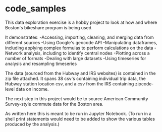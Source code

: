 # code_samples

This data exploration exercise is a hobby project to look at how and where Boston's bikeshare program is being used.

It demonstrates:
 -Accessing, importing, cleaning, and merging data from different sources
 -Using Google's geocode API
 -Manipulating dataframes, including applying complex formulas to perform calculations on the data
 -Network analysis, including to identify central nodes
 -Plotting across a number of formats
 -Dealing with large datasets
 -Using timeseries for analysis and resampling timeseries

The data (sourced from the Hubway and IRS websites) is contained in the zip file attached. It spans 38 csv's containing individual trip data, the Hubway station location csv, and a csv from the IRS containing zipcode-level data on income.

The next step in this project would be to source American Community Survey-style commute data for the Boston area.

As written here this is meant to be run in Jupyter Notebook. (To run in a shell print statements would need to be added to show the various tables produced by the analysis.)
